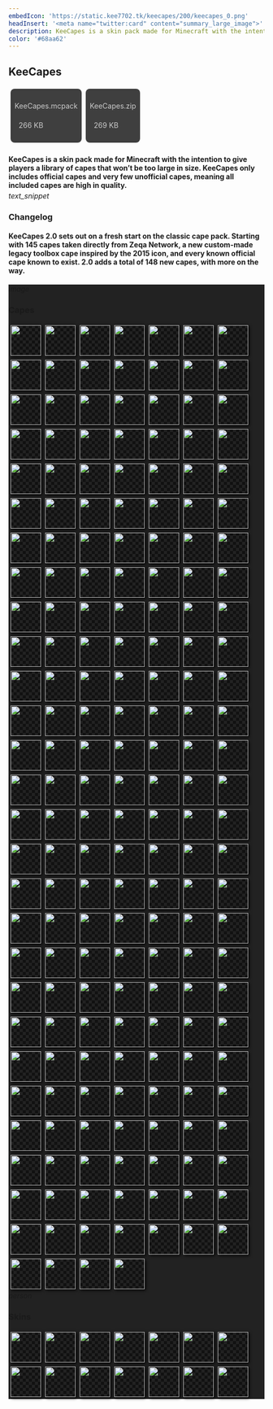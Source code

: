 ```yaml
---
embedIcon: 'https://static.kee7702.tk/keecapes/200/keecapes_0.png'
headInsert: '<meta name="twitter:card" content="summary_large_image">'
description: KeeCapes is a skin pack made for Minecraft with the intention to give players a library of capes that won't be too large in size. KeeCapes only includes official capes and very few unofficial capes, meaning all included capes are high in quality.
color: '#68aa62'
---
```

## KeeCapes
<div class="home-content-container"><a class="home-content-container" style="border-radius:8px;background: #222d;padding:8px;color:#ccc;display:inline-block;margin:4px;line-height: 24px;text-decoration: none;" href="https://static.kee7702.tk/keecapes/200/KeeCapes.mcpack"><p class="dreamsdb infotitle">KeeCapes.mcpack</p><p class="dreamsdb infostats" style="margin-left:8px">266 KB</p></a><a class="home-content-container" style="border-radius:8px;background: #222d;padding:8px;color:#ccc;display:inline-block;margin:4px;line-height: 24px;text-decoration: none;" href="https://static.kee7702.tk/keecapes/200/KeeCapes.zip"><p class="dreamsdb infotitle">KeeCapes.zip</p><p class="dreamsdb infostats" style="margin-left:8px">269 KB</p></a></div><div class="changelog-container"><h4 style="margin-bottom: 4px;">KeeCapes is a skin pack made for Minecraft with the intention to give players a library of capes that won’t be too large in size. KeeCapes only includes official capes and very few unofficial capes, meaning all included capes are high in quality.</h4><i class="material-icons">text_snippet</i><h3 id="changelog">Changelog</h3><h4>KeeCapes 2.0 sets out on a fresh start on the classic cape pack. Starting with 145 capes taken directly from Zeqa Network, a new custom-made legacy toolbox cape inspired by the 2015 icon, and every known official cape known to exist. 2.0 adds a total of 148 new capes, with more on the way.</h4><style>.home-content-container img.keecapes-cape {max-height:192px;display:inline-block;width:60px;image-rendering:pixelated;max-width:100%;margin:4px;background-size:12px!important;background-position:center;background:url('data:image/png;base64,iVBORw0KGgoAAAANSUhEUgAAAAIAAAACCAIAAAD91JpzAAAAAXNSR0IArs4c6QAAAARnQU1BAACxjwv8YQUAAAAJcEhZcwAADsMAAA7DAcdvqGQAAAARSURBVBhXYxQEAyYgfv/+PQAK8gNqwmON5wAAAABJRU5ErkJggg==');box-shadow:#000 2px 2px 6px 0}</style><div class="changelog-container closeable" style="background:#222"><div><i class="material-icons">image</i><h3 id="education-edition-panoramas">Capes</h3><i class="material-icons"></i></div><div style="display: inherit;"><div class="home-content-container"><img src="https://static.kee7702.tk/keecapes/200/keecapes_2.png" class="keecapes-cape"><img src="https://static.kee7702.tk/keecapes/200/keecapes_3.png" class="keecapes-cape"><img src="https://static.kee7702.tk/keecapes/200/keecapes_4.png" class="keecapes-cape"><img src="https://static.kee7702.tk/keecapes/200/keecapes_5.png" class="keecapes-cape"><img src="https://static.kee7702.tk/keecapes/200/keecapes_6.png" class="keecapes-cape"><img src="https://static.kee7702.tk/keecapes/200/keecapes_7.png" class="keecapes-cape"><img src="https://static.kee7702.tk/keecapes/200/keecapes_8.png" class="keecapes-cape"><img src="https://static.kee7702.tk/keecapes/200/keecapes_9.png" class="keecapes-cape"><img src="https://static.kee7702.tk/keecapes/200/keecapes_10.png" class="keecapes-cape"><img src="https://static.kee7702.tk/keecapes/200/keecapes_11.png" class="keecapes-cape"><img src="https://static.kee7702.tk/keecapes/200/keecapes_12.png" class="keecapes-cape"><img src="https://static.kee7702.tk/keecapes/200/keecapes_13.png" class="keecapes-cape"><img src="https://static.kee7702.tk/keecapes/200/keecapes_14.png" class="keecapes-cape"><img src="https://static.kee7702.tk/keecapes/200/keecapes_15.png" class="keecapes-cape"><img src="https://static.kee7702.tk/keecapes/200/keecapes_16.png" class="keecapes-cape"><img src="https://static.kee7702.tk/keecapes/200/keecapes_17.png" class="keecapes-cape"><img src="https://static.kee7702.tk/keecapes/200/keecapes_18.png" class="keecapes-cape"><img src="https://static.kee7702.tk/keecapes/200/keecapes_19.png" class="keecapes-cape"><img src="https://static.kee7702.tk/keecapes/200/keecapes_20.png" class="keecapes-cape"><img src="https://static.kee7702.tk/keecapes/200/keecapes_21.png" class="keecapes-cape"><img src="https://static.kee7702.tk/keecapes/200/keecapes_22.png" class="keecapes-cape"><img src="https://static.kee7702.tk/keecapes/200/keecapes_23.png" class="keecapes-cape"><img src="https://static.kee7702.tk/keecapes/200/keecapes_24.png" class="keecapes-cape"><img src="https://static.kee7702.tk/keecapes/200/keecapes_25.png" class="keecapes-cape"><img src="https://static.kee7702.tk/keecapes/200/keecapes_26.png" class="keecapes-cape"><img src="https://static.kee7702.tk/keecapes/200/keecapes_27.png" class="keecapes-cape"><img src="https://static.kee7702.tk/keecapes/200/keecapes_28.png" class="keecapes-cape"><img src="https://static.kee7702.tk/keecapes/200/keecapes_29.png" class="keecapes-cape"><img src="https://static.kee7702.tk/keecapes/200/keecapes_30.png" class="keecapes-cape"><img src="https://static.kee7702.tk/keecapes/200/keecapes_31.png" class="keecapes-cape"><img src="https://static.kee7702.tk/keecapes/200/keecapes_32.png" class="keecapes-cape"><img src="https://static.kee7702.tk/keecapes/200/keecapes_33.png" class="keecapes-cape"><img src="https://static.kee7702.tk/keecapes/200/keecapes_34.png" class="keecapes-cape"><img src="https://static.kee7702.tk/keecapes/200/keecapes_35.png" class="keecapes-cape"><img src="https://static.kee7702.tk/keecapes/200/keecapes_36.png" class="keecapes-cape"><img src="https://static.kee7702.tk/keecapes/200/keecapes_37.png" class="keecapes-cape"><img src="https://static.kee7702.tk/keecapes/200/keecapes_38.png" class="keecapes-cape"><img src="https://static.kee7702.tk/keecapes/200/keecapes_39.png" class="keecapes-cape"><img src="https://static.kee7702.tk/keecapes/200/keecapes_40.png" class="keecapes-cape"><img src="https://static.kee7702.tk/keecapes/200/keecapes_41.png" class="keecapes-cape"><img src="https://static.kee7702.tk/keecapes/200/keecapes_42.png" class="keecapes-cape"><img src="https://static.kee7702.tk/keecapes/200/keecapes_43.png" class="keecapes-cape"><img src="https://static.kee7702.tk/keecapes/200/keecapes_44.png" class="keecapes-cape"><img src="https://static.kee7702.tk/keecapes/200/keecapes_45.png" class="keecapes-cape"><img src="https://static.kee7702.tk/keecapes/200/keecapes_46.png" class="keecapes-cape"><img src="https://static.kee7702.tk/keecapes/200/keecapes_47.png" class="keecapes-cape"><img src="https://static.kee7702.tk/keecapes/200/keecapes_48.png" class="keecapes-cape"><img src="https://static.kee7702.tk/keecapes/200/keecapes_49.png" class="keecapes-cape"><img src="https://static.kee7702.tk/keecapes/200/keecapes_50.png" class="keecapes-cape"><img src="https://static.kee7702.tk/keecapes/200/keecapes_51.png" class="keecapes-cape"><img src="https://static.kee7702.tk/keecapes/200/keecapes_52.png" class="keecapes-cape"><img src="https://static.kee7702.tk/keecapes/200/keecapes_53.png" class="keecapes-cape"><img src="https://static.kee7702.tk/keecapes/200/keecapes_54.png" class="keecapes-cape"><img src="https://static.kee7702.tk/keecapes/200/keecapes_55.png" class="keecapes-cape"><img src="https://static.kee7702.tk/keecapes/200/keecapes_56.png" class="keecapes-cape"><img src="https://static.kee7702.tk/keecapes/200/keecapes_57.png" class="keecapes-cape"><img src="https://static.kee7702.tk/keecapes/200/keecapes_58.png" class="keecapes-cape"><img src="https://static.kee7702.tk/keecapes/200/keecapes_59.png" class="keecapes-cape"><img src="https://static.kee7702.tk/keecapes/200/keecapes_60.png" class="keecapes-cape"><img src="https://static.kee7702.tk/keecapes/200/keecapes_61.png" class="keecapes-cape"><img src="https://static.kee7702.tk/keecapes/200/keecapes_62.png" class="keecapes-cape"><img src="https://static.kee7702.tk/keecapes/200/keecapes_63.png" class="keecapes-cape"><img src="https://static.kee7702.tk/keecapes/200/keecapes_64.png" class="keecapes-cape"><img src="https://static.kee7702.tk/keecapes/200/keecapes_65.png" class="keecapes-cape"><img src="https://static.kee7702.tk/keecapes/200/keecapes_66.png" class="keecapes-cape"><img src="https://static.kee7702.tk/keecapes/200/keecapes_67.png" class="keecapes-cape"><img src="https://static.kee7702.tk/keecapes/200/keecapes_68.png" class="keecapes-cape"><img src="https://static.kee7702.tk/keecapes/200/keecapes_69.png" class="keecapes-cape"><img src="https://static.kee7702.tk/keecapes/200/keecapes_70.png" class="keecapes-cape"><img src="https://static.kee7702.tk/keecapes/200/keecapes_71.png" class="keecapes-cape"><img src="https://static.kee7702.tk/keecapes/200/keecapes_72.png" class="keecapes-cape"><img src="https://static.kee7702.tk/keecapes/200/keecapes_73.png" class="keecapes-cape"><img src="https://static.kee7702.tk/keecapes/200/keecapes_74.png" class="keecapes-cape"><img src="https://static.kee7702.tk/keecapes/200/keecapes_75.png" class="keecapes-cape"><img src="https://static.kee7702.tk/keecapes/200/keecapes_76.png" class="keecapes-cape"><img src="https://static.kee7702.tk/keecapes/200/keecapes_77.png" class="keecapes-cape"><img src="https://static.kee7702.tk/keecapes/200/keecapes_78.png" class="keecapes-cape"><img src="https://static.kee7702.tk/keecapes/200/keecapes_79.png" class="keecapes-cape"><img src="https://static.kee7702.tk/keecapes/200/keecapes_80.png" class="keecapes-cape"><img src="https://static.kee7702.tk/keecapes/200/keecapes_81.png" class="keecapes-cape"><img src="https://static.kee7702.tk/keecapes/200/keecapes_82.png" class="keecapes-cape"><img src="https://static.kee7702.tk/keecapes/200/keecapes_83.png" class="keecapes-cape"><img src="https://static.kee7702.tk/keecapes/200/keecapes_84.png" class="keecapes-cape"><img src="https://static.kee7702.tk/keecapes/200/keecapes_85.png" class="keecapes-cape"><img src="https://static.kee7702.tk/keecapes/200/keecapes_86.png" class="keecapes-cape"><img src="https://static.kee7702.tk/keecapes/200/keecapes_87.png" class="keecapes-cape"><img src="https://static.kee7702.tk/keecapes/200/keecapes_88.png" class="keecapes-cape"><img src="https://static.kee7702.tk/keecapes/200/keecapes_89.png" class="keecapes-cape"><img src="https://static.kee7702.tk/keecapes/200/keecapes_90.png" class="keecapes-cape"><img src="https://static.kee7702.tk/keecapes/200/keecapes_91.png" class="keecapes-cape"><img src="https://static.kee7702.tk/keecapes/200/keecapes_92.png" class="keecapes-cape"><img src="https://static.kee7702.tk/keecapes/200/keecapes_93.png" class="keecapes-cape"><img src="https://static.kee7702.tk/keecapes/200/keecapes_94.png" class="keecapes-cape"><img src="https://static.kee7702.tk/keecapes/200/keecapes_95.png" class="keecapes-cape"><img src="https://static.kee7702.tk/keecapes/200/keecapes_96.png" class="keecapes-cape"><img src="https://static.kee7702.tk/keecapes/200/keecapes_97.png" class="keecapes-cape"><img src="https://static.kee7702.tk/keecapes/200/keecapes_98.png" class="keecapes-cape"><img src="https://static.kee7702.tk/keecapes/200/keecapes_99.png" class="keecapes-cape"><img src="https://static.kee7702.tk/keecapes/200/keecapes_100.png" class="keecapes-cape"><img src="https://static.kee7702.tk/keecapes/200/keecapes_101.png" class="keecapes-cape"><img src="https://static.kee7702.tk/keecapes/200/keecapes_102.png" class="keecapes-cape"><img src="https://static.kee7702.tk/keecapes/200/keecapes_103.png" class="keecapes-cape"><img src="https://static.kee7702.tk/keecapes/200/keecapes_104.png" class="keecapes-cape"><img src="https://static.kee7702.tk/keecapes/200/keecapes_105.png" class="keecapes-cape"><img src="https://static.kee7702.tk/keecapes/200/keecapes_106.png" class="keecapes-cape"><img src="https://static.kee7702.tk/keecapes/200/keecapes_107.png" class="keecapes-cape"><img src="https://static.kee7702.tk/keecapes/200/keecapes_108.png" class="keecapes-cape"><img src="https://static.kee7702.tk/keecapes/200/keecapes_109.png" class="keecapes-cape"><img src="https://static.kee7702.tk/keecapes/200/keecapes_110.png" class="keecapes-cape"><img src="https://static.kee7702.tk/keecapes/200/keecapes_111.png" class="keecapes-cape"><img src="https://static.kee7702.tk/keecapes/200/keecapes_112.png" class="keecapes-cape"><img src="https://static.kee7702.tk/keecapes/200/keecapes_113.png" class="keecapes-cape"><img src="https://static.kee7702.tk/keecapes/200/keecapes_114.png" class="keecapes-cape"><img src="https://static.kee7702.tk/keecapes/200/keecapes_115.png" class="keecapes-cape"><img src="https://static.kee7702.tk/keecapes/200/keecapes_116.png" class="keecapes-cape"><img src="https://static.kee7702.tk/keecapes/200/keecapes_117.png" class="keecapes-cape"><img src="https://static.kee7702.tk/keecapes/200/keecapes_118.png" class="keecapes-cape"><img src="https://static.kee7702.tk/keecapes/200/keecapes_119.png" class="keecapes-cape"><img src="https://static.kee7702.tk/keecapes/200/keecapes_120.png" class="keecapes-cape"><img src="https://static.kee7702.tk/keecapes/200/keecapes_121.png" class="keecapes-cape"><img src="https://static.kee7702.tk/keecapes/200/keecapes_122.png" class="keecapes-cape"><img src="https://static.kee7702.tk/keecapes/200/keecapes_123.png" class="keecapes-cape"><img src="https://static.kee7702.tk/keecapes/200/keecapes_124.png" class="keecapes-cape"><img src="https://static.kee7702.tk/keecapes/200/keecapes_125.png" class="keecapes-cape"><img src="https://static.kee7702.tk/keecapes/200/keecapes_126.png" class="keecapes-cape"><img src="https://static.kee7702.tk/keecapes/200/keecapes_127.png" class="keecapes-cape"><img src="https://static.kee7702.tk/keecapes/200/keecapes_128.png" class="keecapes-cape"><img src="https://static.kee7702.tk/keecapes/200/keecapes_129.png" class="keecapes-cape"><img src="https://static.kee7702.tk/keecapes/200/keecapes_130.png" class="keecapes-cape"><img src="https://static.kee7702.tk/keecapes/200/keecapes_131.png" class="keecapes-cape"><img src="https://static.kee7702.tk/keecapes/200/keecapes_132.png" class="keecapes-cape"><img src="https://static.kee7702.tk/keecapes/200/keecapes_133.png" class="keecapes-cape"><img src="https://static.kee7702.tk/keecapes/200/keecapes_134.png" class="keecapes-cape"><img src="https://static.kee7702.tk/keecapes/200/keecapes_135.png" class="keecapes-cape"><img src="https://static.kee7702.tk/keecapes/200/keecapes_136.png" class="keecapes-cape"><img src="https://static.kee7702.tk/keecapes/200/keecapes_137.png" class="keecapes-cape"><img src="https://static.kee7702.tk/keecapes/200/keecapes_138.png" class="keecapes-cape"><img src="https://static.kee7702.tk/keecapes/200/keecapes_139.png" class="keecapes-cape"><img src="https://static.kee7702.tk/keecapes/200/keecapes_140.png" class="keecapes-cape"><img src="https://static.kee7702.tk/keecapes/200/keecapes_141.png" class="keecapes-cape"><img src="https://static.kee7702.tk/keecapes/200/keecapes_142.png" class="keecapes-cape"><img src="https://static.kee7702.tk/keecapes/200/keecapes_143.png" class="keecapes-cape"><img src="https://static.kee7702.tk/keecapes/200/keecapes_144.png" class="keecapes-cape"><img src="https://static.kee7702.tk/keecapes/200/keecapes_145.png" class="keecapes-cape"><img src="https://static.kee7702.tk/keecapes/200/keecapes_146.png" class="keecapes-cape"><img src="https://static.kee7702.tk/keecapes/200/keecapes_147.png" class="keecapes-cape"><img src="https://static.kee7702.tk/keecapes/200/keecapes_148.png" class="keecapes-cape"><img src="https://static.kee7702.tk/keecapes/200/keecapes_149.png" class="keecapes-cape"><img src="https://static.kee7702.tk/keecapes/200/keecapes_150.png" class="keecapes-cape"><img src="https://static.kee7702.tk/keecapes/200/keecapes_151.png" class="keecapes-cape"><img src="https://static.kee7702.tk/keecapes/200/keecapes_152.png" class="keecapes-cape"><img src="https://static.kee7702.tk/keecapes/200/keecapes_153.png" class="keecapes-cape"><img src="https://static.kee7702.tk/keecapes/200/keecapes_154.png" class="keecapes-cape"><img src="https://static.kee7702.tk/keecapes/200/keecapes_155.png" class="keecapes-cape"><img src="https://static.kee7702.tk/keecapes/200/keecapes_156.png" class="keecapes-cape"><img src="https://static.kee7702.tk/keecapes/200/keecapes_157.png" class="keecapes-cape"><img src="https://static.kee7702.tk/keecapes/200/keecapes_158.png" class="keecapes-cape"><img src="https://static.kee7702.tk/keecapes/200/keecapes_159.png" class="keecapes-cape"><img src="https://static.kee7702.tk/keecapes/200/keecapes_160.png" class="keecapes-cape"><img src="https://static.kee7702.tk/keecapes/200/keecapes_161.png" class="keecapes-cape"><img src="https://static.kee7702.tk/keecapes/200/keecapes_162.png" class="keecapes-cape"><img src="https://static.kee7702.tk/keecapes/200/keecapes_163.png" class="keecapes-cape"><img src="https://static.kee7702.tk/keecapes/200/keecapes_164.png" class="keecapes-cape"><img src="https://static.kee7702.tk/keecapes/200/keecapes_165.png" class="keecapes-cape"><img src="https://static.kee7702.tk/keecapes/200/keecapes_166.png" class="keecapes-cape"><img src="https://static.kee7702.tk/keecapes/200/keecapes_167.png" class="keecapes-cape"><img src="https://static.kee7702.tk/keecapes/200/keecapes_168.png" class="keecapes-cape"><img src="https://static.kee7702.tk/keecapes/200/keecapes_169.png" class="keecapes-cape"><img src="https://static.kee7702.tk/keecapes/200/keecapes_170.png" class="keecapes-cape"><img src="https://static.kee7702.tk/keecapes/200/keecapes_171.png" class="keecapes-cape"><img src="https://static.kee7702.tk/keecapes/200/keecapes_172.png" class="keecapes-cape"><img src="https://static.kee7702.tk/keecapes/200/keecapes_173.png" class="keecapes-cape"><img src="https://static.kee7702.tk/keecapes/200/keecapes_174.png" class="keecapes-cape"><img src="https://static.kee7702.tk/keecapes/200/keecapes_175.png" class="keecapes-cape"><img src="https://static.kee7702.tk/keecapes/200/keecapes_176.png" class="keecapes-cape"><img src="https://static.kee7702.tk/keecapes/200/keecapes_177.png" class="keecapes-cape"><img src="https://static.kee7702.tk/keecapes/200/keecapes_178.png" class="keecapes-cape"><img src="https://static.kee7702.tk/keecapes/200/keecapes_179.png" class="keecapes-cape"><img src="https://static.kee7702.tk/keecapes/200/keecapes_180.png" class="keecapes-cape"><img src="https://static.kee7702.tk/keecapes/200/keecapes_181.png" class="keecapes-cape"><img src="https://static.kee7702.tk/keecapes/200/keecapes_182.png" class="keecapes-cape"><img src="https://static.kee7702.tk/keecapes/200/keecapes_183.png" class="keecapes-cape"><img src="https://static.kee7702.tk/keecapes/200/keecapes_184.png" class="keecapes-cape"><img src="https://static.kee7702.tk/keecapes/200/keecapes_185.png" class="keecapes-cape"><img src="https://static.kee7702.tk/keecapes/200/keecapes_186.png" class="keecapes-cape"><img src="https://static.kee7702.tk/keecapes/200/keecapes_187.png" class="keecapes-cape"><img src="https://static.kee7702.tk/keecapes/200/keecapes_188.png" class="keecapes-cape"><img src="https://static.kee7702.tk/keecapes/200/keecapes_189.png" class="keecapes-cape"><img src="https://static.kee7702.tk/keecapes/200/keecapes_190.png" class="keecapes-cape"><img src="https://static.kee7702.tk/keecapes/200/keecapes_191.png" class="keecapes-cape"><img src="https://static.kee7702.tk/keecapes/200/keecapes_192.png" class="keecapes-cape"><img src="https://static.kee7702.tk/keecapes/200/keecapes_193.png" class="keecapes-cape"><img src="https://static.kee7702.tk/keecapes/200/keecapes_194.png" class="keecapes-cape"></div></div></div><div class="changelog-container closeable" style="background:#222"><div><i class="material-icons">person</i><h3 id="education-edition-panoramas">Skins</h3><i class="material-icons"></i></div><div style="display: inherit;"><div class="home-content-container"><img src="https://static.kee7702.tk/keecapes/200/keecapes_195.png" class="keecapes-cape"><img src="https://static.kee7702.tk/keecapes/200/keecapes_196.png" class="keecapes-cape"><img src="https://static.kee7702.tk/keecapes/200/keecapes_197.png" class="keecapes-cape"><img src="https://static.kee7702.tk/keecapes/200/keecapes_198.png" class="keecapes-cape"><img src="https://static.kee7702.tk/keecapes/200/keecapes_199.png" class="keecapes-cape"><img src="https://static.kee7702.tk/keecapes/200/keecapes_200.png" class="keecapes-cape"><img src="https://static.kee7702.tk/keecapes/200/keecapes_201.png" class="keecapes-cape"><img src="https://static.kee7702.tk/keecapes/200/keecapes_202.png" class="keecapes-cape"><img src="https://static.kee7702.tk/keecapes/200/keecapes_203.png" class="keecapes-cape"><img src="https://static.kee7702.tk/keecapes/200/keecapes_204.png" class="keecapes-cape"><img src="https://static.kee7702.tk/keecapes/200/keecapes_205.png" class="keecapes-cape"><img src="https://static.kee7702.tk/keecapes/200/keecapes_206.png" class="keecapes-cape"><img src="https://static.kee7702.tk/keecapes/200/keecapes_207.png" class="keecapes-cape"><img src="https://static.kee7702.tk/keecapes/200/keecapes_208.png" class="keecapes-cape"></div></div></div></div>
